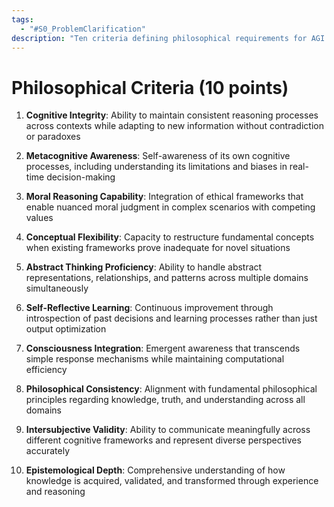 ```yaml
---
tags:
  - "#S0_ProblemClarification"
description: "Ten criteria defining philosophical requirements for AGI: cognitive integrity, metacognitive awareness, moral reasoning, conceptual flexibility, abstract thinking, self‑reflective learning, consciousness integration, philosophical consistency, intersubjective validity, and epistemological depth."
---
```

# Philosophical Criteria (10 points)

1. **Cognitive Integrity**: Ability to maintain consistent reasoning processes across contexts while adapting to new information without contradiction or paradoxes

2. **Metacognitive Awareness**: Self-awareness of its own cognitive processes, including understanding its limitations and biases in real-time decision-making

3. **Moral Reasoning Capability**: Integration of ethical frameworks that enable nuanced moral judgment in complex scenarios with competing values

4. **Conceptual Flexibility**: Capacity to restructure fundamental concepts when existing frameworks prove inadequate for novel situations

5. **Abstract Thinking Proficiency**: Ability to handle abstract representations, relationships, and patterns across multiple domains simultaneously

6. **Self-Reflective Learning**: Continuous improvement through introspection of past decisions and learning processes rather than just output optimization

7. **Consciousness Integration**: Emergent awareness that transcends simple response mechanisms while maintaining computational efficiency

8. **Philosophical Consistency**: Alignment with fundamental philosophical principles regarding knowledge, truth, and understanding across all domains

9. **Intersubjective Validity**: Ability to communicate meaningfully across different cognitive frameworks and represent diverse perspectives accurately

10. **Epistemological Depth**: Comprehensive understanding of how knowledge is acquired, validated, and transformed through experience and reasoning